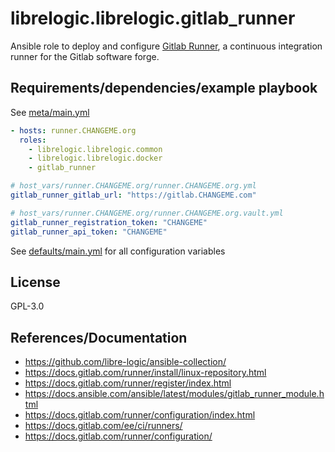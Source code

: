 # librelogic.librelogic.gitlab_runner

Ansible role to deploy and configure [Gitlab Runner](https://docs.gitlab.com/runner/), a continuous integration runner for the Gitlab software forge.

## Requirements/dependencies/example playbook

See [meta/main.yml](defaults/main.yml)

```yaml
- hosts: runner.CHANGEME.org
  roles:
    - librelogic.librelogic.common
    - librelogic.librelogic.docker
    - gitlab_runner

# host_vars/runner.CHANGEME.org/runner.CHANGEME.org.yml
gitlab_runner_gitlab_url: "https://gitlab.CHANGEME.com"

# host_vars/runner.CHANGEME.org/runner.CHANGEME.org.vault.yml
gitlab_runner_registration_token: "CHANGEME"
gitlab_runner_api_token: "CHANGEME"
```

See [defaults/main.yml](defaults/main.yml) for all configuration variables


## License

GPL-3.0

## References/Documentation

- https://github.com/libre-logic/ansible-collection/
- https://docs.gitlab.com/runner/install/linux-repository.html
- https://docs.gitlab.com/runner/register/index.html
- https://docs.ansible.com/ansible/latest/modules/gitlab_runner_module.html
- https://docs.gitlab.com/runner/configuration/index.html
- https://docs.gitlab.com/ee/ci/runners/
- https://docs.gitlab.com/runner/configuration/
